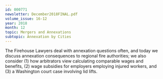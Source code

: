 ```yaml
---
id: 000771
newsletter: December2018FINAL.pdf
volume_issue: 16-12
year: 2018
month: 12
topic: Mergers and Annexations
subtopic: Annexation by Cities
---
```


The Firehouse Lawyers deal with annexation questions often, and today we discuss annexation consequences to regional fire authorities; we also consider (1) how arbitrators view calculating comparable wages and benefits, (2) wage subsidies for employers employing injured workers, and (3) a Washington court case involving lid lifts.
